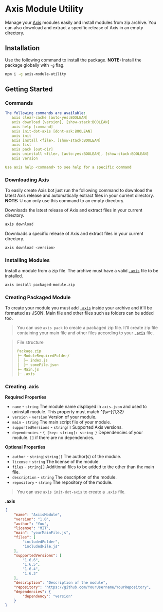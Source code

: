 # Axis Module Utility
Manage your [Axis](https://github.com/FalloutStudios/Axis) modules easily and install modules from zip archive. You can also download and extract a specific release of Axis in an empty directory.


## Installation
Use the following command to install the package.
**NOTE:** Install the package globally with `-g` flag.
```bash
npm i -g axis-module-utility
```

## Getting Started
### Commands
```yml
The following commands are available:
   axis clear-cache [auto-yes:BOOLEAN]
   axis download [version], [show-stack:BOOLEAN]
   axis help [command]
   axis init-dot-axis [dont-ask:BOOLEAN]
   axis init
   axis install <file>, [show-stack:BOOLEAN]
   axis list
   axis pack [out-dir]
   axis uninstall <file>, [auto-yes:BOOLEAN], [show-stack:BOOLEAN]
   axis version

Use axis help <command> to see help for a specific command
```
### Downloading Axis
To easily create Axis bot just run the following command to download the latest Axis release and automatically extract files in your current directory.
**NOTE:** U can only use this command to an empty directory.

Downloads the latest release of Axis and extract files in your current directory.
```bash
axis download
```
Downloads a specific release of Axis and extract files in your current directory.
```bash
axis download <version>
```

### Installing Modules
Install a module from a zip file. The archive must have a valid [`.axis`](#creating-axis) file to be installed.
```bash
axis install packaged-module.zip
```
### Creating Packaged Module
To create your module you must add [`.axis`](#creating-axis) inside your archive and it'll be formatted as JSON. Main file and other files such as folders can be added too.

> You can use `axis pack` to create a packaged zip file.
> It'll create zip file containing your main file and other files according to your [`.axis`](#creating-axis) file.

> File structure
> ```yml
> Package.zip
>├─ ModuleRequiredFolder/
>│  ├─ index.js
>│  ├─ someFile.json
>├─ Main.js
>├─ .axis
> ``` 

### Creating .axis
**Required Properties**
+ `name` - `string` The module name displayed in `axis.json` and used to uninstall module. This property must match \^[\w-]{1,32}
+ `version` - `version` Version of your module.
+ `main` - `string` The main script file of your module.
+ `supportedVersions` - `string[]` Supported Axis versions.
+ `dependencies` - `{ [key: string]: string }` Dependencies of your module. `[]` if there are no dependencies.

**Optional Properties**
+ `author` - `string|string[]` The author(s) of the module.
+ `license` - `string` The license of the module.
+ `files` - `string[]` Additional files to be added to the other than the main file.
+ `description` - `string` The description of the module.
+ `repository` - `string` The repository of the module.


> You can use `axis init-dot-axis` to create a `.axis` file.


**.axis**
```json
{
    "name": "AxiisModule",
    "version": "1.0",
    "author": "You",
    "license": "MIT",
    "main": "yourMainFile.js",
    "files": [
        "includedFolder",
        "includedFile.js"
    ],
    "supportedVersions": [
        "1.6.6",
        "1.6.5",
        "1.6.4",
        "1.6.3"
    ],
    "description": "Description of the module",
    "repository": "https://github.com/YourUsername/YourRepository",
    "dependencies": {
        "dependency": "version"
    }
}
```
